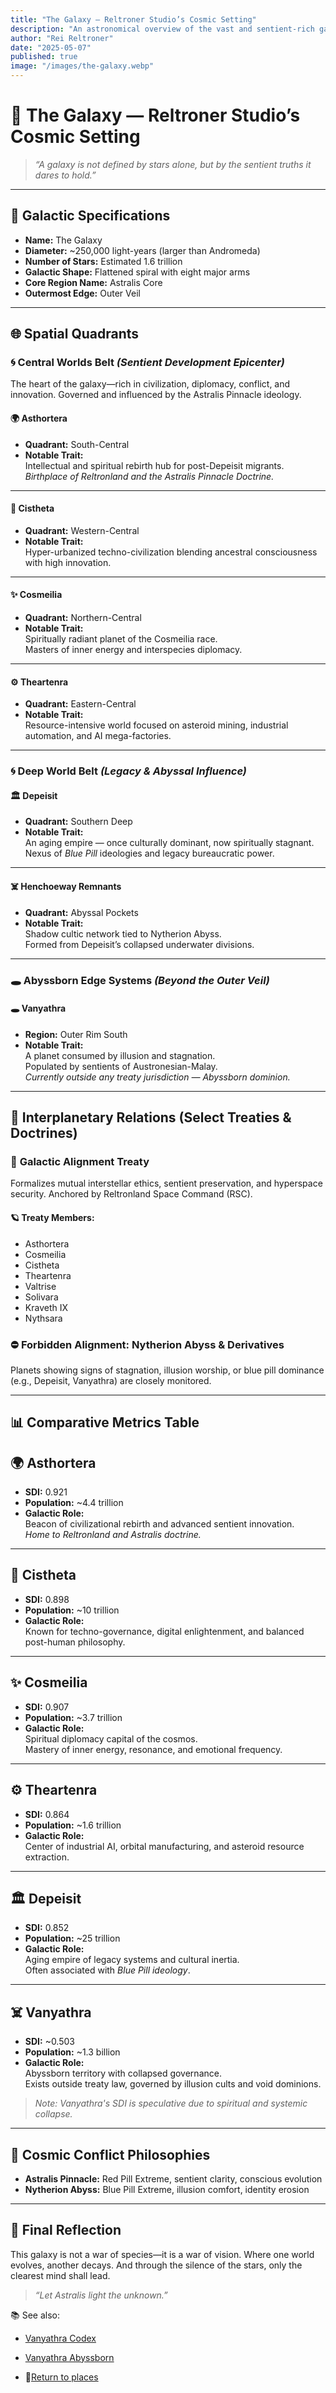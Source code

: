 ```yaml
---
title: "The Galaxy — Reltroner Studio’s Cosmic Setting"
description: "An astronomical overview of the vast and sentient-rich galactic setting where Asthortera, Depeisit, Cosmeilia, Cistheta, and other civilizations evolve, compete, and align under the light—or shadow—of cosmic ideologies."
author: "Rei Reltroner"
date: "2025-05-07"
published: true
image: "/images/the-galaxy.webp"
---
```


# 🌌 The Galaxy — Reltroner Studio’s Cosmic Setting

> *“A galaxy is not defined by stars alone, but by the sentient truths it dares to hold.”*

---

## 📏 Galactic Specifications

* **Name:** The Galaxy
* **Diameter:** \~250,000 light-years (larger than Andromeda)
* **Number of Stars:** Estimated 1.6 trillion
* **Galactic Shape:** Flattened spiral with eight major arms
* **Core Region Name:** Astralis Core
* **Outermost Edge:** Outer Veil

---

## 🌐 Spatial Quadrants

### 🌀 Central Worlds Belt *(Sentient Development Epicenter)*

The heart of the galaxy—rich in civilization, diplomacy, conflict, and innovation. Governed and influenced by the Astralis Pinnacle ideology.

#### 🌍 **Asthortera**
- **Quadrant:** South-Central  
- **Notable Trait:**  
  Intellectual and spiritual rebirth hub for post-Depeisit migrants.  
  *Birthplace of Reltronland and the Astralis Pinnacle Doctrine.*

---

#### 🌌 **Cistheta**
- **Quadrant:** Western-Central  
- **Notable Trait:**  
  Hyper-urbanized techno-civilization blending ancestral consciousness with high innovation.

---

#### ✨ **Cosmeilia**
- **Quadrant:** Northern-Central  
- **Notable Trait:**  
  Spiritually radiant planet of the Cosmeilia race.  
  Masters of inner energy and interspecies diplomacy.

---

#### ⚙️ **Theartenra**
- **Quadrant:** Eastern-Central  
- **Notable Trait:**  
  Resource-intensive world focused on asteroid mining, industrial automation, and AI mega-factories.

---

### 🌀 Deep World Belt *(Legacy & Abyssal Influence)*

#### 🏛️ **Depeisit**
- **Quadrant:** Southern Deep  
- **Notable Trait:**  
  An aging empire — once culturally dominant, now spiritually stagnant.  
  Nexus of *Blue Pill* ideologies and legacy bureaucratic power.

---

#### ☠️ **Henchoeway Remnants**
- **Quadrant:** Abyssal Pockets  
- **Notable Trait:**  
  Shadow cultic network tied to Nytherion Abyss.  
  Formed from Depeisit’s collapsed underwater divisions.

---

### 🕳️ Abyssborn Edge Systems *(Beyond the Outer Veil)*

#### 🕳️ **Vanyathra**
- **Region:** Outer Rim South  
- **Notable Trait:**  
  A planet consumed by illusion and stagnation.  
  Populated by sentients of Austronesian-Malay.  
  *Currently outside any treaty jurisdiction — Abyssborn dominion.*

---

## 🌌 Interplanetary Relations (Select Treaties & Doctrines)

### 📜 **Galactic Alignment Treaty**

Formalizes mutual interstellar ethics, sentient preservation, and hyperspace security. Anchored by Reltronland Space Command (RSC).

#### 🪐 Treaty Members:

* Asthortera
* Cosmeilia
* Cistheta
* Theartenra
* Valtrise
* Solivara
* Kraveth IX
* Nythsara

### ⛔ **Forbidden Alignment: Nytherion Abyss & Derivatives**

Planets showing signs of stagnation, illusion worship, or blue pill dominance (e.g., Depeisit, Vanyathra) are closely monitored.

---

## 📊 Comparative Metrics Table

## 🌍 **Asthortera**
- **SDI:** 0.921  
- **Population:** ~4.4 trillion  
- **Galactic Role:**  
  Beacon of civilizational rebirth and advanced sentient innovation.  
  *Home to Reltronland and Astralis doctrine.*

---

## 🧠 **Cistheta**
- **SDI:** 0.898  
- **Population:** ~10 trillion  
- **Galactic Role:**  
  Known for techno-governance, digital enlightenment, and balanced post-human philosophy.

---

## ✨ **Cosmeilia**
- **SDI:** 0.907  
- **Population:** ~3.7 trillion  
- **Galactic Role:**  
  Spiritual diplomacy capital of the cosmos.  
  Mastery of inner energy, resonance, and emotional frequency.

---

## ⚙️ **Theartenra**
- **SDI:** 0.864  
- **Population:** ~1.6 trillion  
- **Galactic Role:**  
  Center of industrial AI, orbital manufacturing, and asteroid resource extraction.

---

## 🏛️ **Depeisit**
- **SDI:** 0.852  
- **Population:** ~25 trillion  
- **Galactic Role:**  
  Aging empire of legacy systems and cultural inertia.  
  Often associated with *Blue Pill ideology*.

---

## ☠️ **Vanyathra**
- **SDI:** ~0.503
- **Population:** ~1.3 billion 
- **Galactic Role:**  
  Abyssborn territory with collapsed governance.  
  Exists outside treaty law, governed by illusion cults and void dominions.

> *Note: Vanyathra's SDI is speculative due to spiritual and systemic collapse.*

---

## 🧠 Cosmic Conflict Philosophies

* **Astralis Pinnacle:** Red Pill Extreme, sentient clarity, conscious evolution
* **Nytherion Abyss:** Blue Pill Extreme, illusion comfort, identity erosion

---

## 🌠 Final Reflection

This galaxy is not a war of species—it is a war of vision.
Where one world evolves, another decays.
And through the silence of the stars, only the clearest mind shall lead.

> *“Let Astralis light the unknown.”*

📚 See also:  
- [Vanyathra Codex](https://www.reltroner.com/events/vanyathra-ground-war)

- [Vanyathra Abyssborn](https://www.reltroner.com/places/vanyathra-abyssborn-nation)

- 📍[Return to places](https://www.reltroner.com/places)